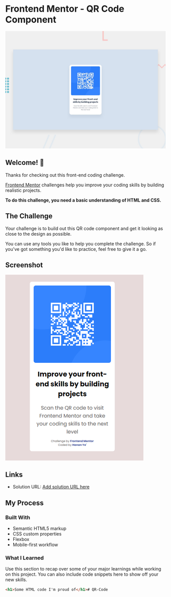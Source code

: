 # Frontend Mentor - QR Code Component

![Design preview for the QR code component coding challenge](./images/preview.jpg)

## Welcome! 👋

Thanks for checking out this front-end coding challenge.

[Frontend Mentor](https://www.frontendmentor.io) challenges help you improve your coding skills by building realistic projects.

**To do this challenge, you need a basic understanding of HTML and CSS.**

## The Challenge

Your challenge is to build out this QR code component and get it looking as close to the design as possible.

You can use any tools you like to help you complete the challenge. So if you've got something you'd like to practice, feel free to give it a go.

## Screenshot

![Screenshot](./images/screenshot.png)

## Links

- Solution URL: [Add solution URL here](https://github.com/hanan267/QR-Code)


## My Process

### Built With

- Semantic HTML5 markup
- CSS custom properties
- Flexbox
- Mobile-first workflow

### What I Learned

Use this section to recap over some of your major learnings while working on this project. You can also include code snippets here to show off your new skills.

```html
<h1>Some HTML code I'm proud of</h1># QR-Code
